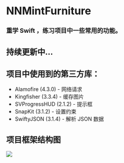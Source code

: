 # NNMintFurniture
### 重学 Swift ，练习项目中一些常用的功能。
## 持续更新中...

## 项目中使用到的第三方库：
 - Alamofire (4.3.0) - 网络请求 
 - Kingfisher (3.3.4) - 缓存图片 
 - SVProgressHUD (2.1.2) - 提示框
 - SnapKit (3.1.2) - 设置约束 
 - SwiftyJSON (3.1.4) - 解析 JSON 数据 
 
## 项目框架结构图

![](https://github.com/liuzhongning/NNMintFurniture/blob/master/images/image.png)
